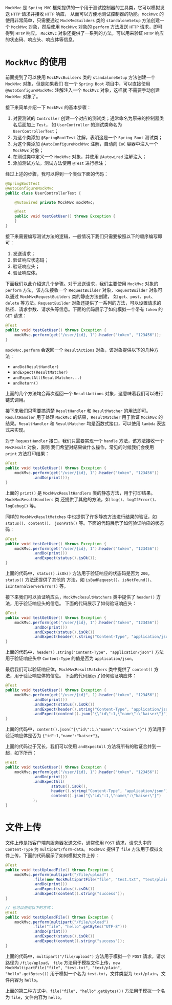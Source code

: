`MockMvc` 是 `Spring MVC` 框架提供的一个用于测试控制器的工具类，它可以模拟发送 `HTTP` 请求并接收 `HTTP` 响应，
从而可以方便地测试控制器的功能。`MockMvc` 的使用非常简单，只需要通过 `MockMvcBuilders` 类的 `standaloneSetup`
方法创建一个 `MockMvc` 对象，然后使用 `MockMvc` 对象的 `perform` 方法发送 `HTTP` 请求，即可得到 `HTTP` 响应。
`MockMvc` 对象还提供了一系列的方法，可以用来验证 `HTTP` 响应的状态码、响应头、响应体等信息。

# `MockMvc` 的使用
前面提到了可以使用 `MockMvcBuilders` 类的 `standaloneSetup` 方法创建一个 `MockMvc` 对象，但是如果我们
在一个 `Spring Boot` 项目中，可以直接使用 `@AutoConfigureMockMvc` 注解注入一个 `MockMvc` 对象，这样就
不需要手动创建 `MockMvc` 对象了。

接下来简单介绍一下 `MockMvc` 的基本步骤：
1. 对要测试的 `Controller` 创建一个对应的测试类；通常命名为原来的控制器类名后面加上 `Test`，
如 `UserController` 的测试类命名为 `UserControllerTest`；
2. 为这个类添加 `@SpringBootTest` 注解，表明这是一个 `Spring Boot` 测试类；
3. 为这个类添加 `@AutoConfigureMockMvc` 注解，自动向 `IoC` 容器中注入一个 `MockMvc` 对象；
4. 在测试类中定义一个 `MockMvc` 对象，并使用 `@Autowired` 注解注入；
5. 添加测试方法，测试方法使用 `@Test` 进行标注；

经过上述的步骤，我可以得到一个类似下面的代码：

```java
@SpringBootTest
@AutoConfigureMockMvc
public class UserControllerTest {

    @Autowired private MockMvc mockMvc;

    @Test
    public void testGetUser() throws Exception {
    }
}
```

接下来需要编写测试方法的逻辑，一般情况下我们只需要按照以下的顺序编写即可：
1. 发送请求；
2. 验证响应状态码；
3. 验证响应头；
4. 验证响应体。

下面我们以此介绍这几个步骤。对于发送请求，我们主要使用 `MockMvc` 对象的 `perform` 方法，该方法接收一个
`RequestBuilder` 对象，`RequestBuilder` 对象可以通过 `MockMvcRequestBuilders` 类的静态方法创建，
如 `get`、`post`、`put`、`delete` 等方法。`RequestBuilder` 对象还提供了一系列的方法，可以设置请求的
路径、请求参数、请求头等信息。下面的代码展示了如何模拟一个带有 `token` 的 `GET` 请求：

```java
@Test
public void testGetUser() throws Exception {
    mockMvc.perform(get("/user/{id}, 1").header("token", "123456"));
}
```

`mockMvc.perform` 会返回一个 `ResultActions` 对象，该对象提供以下的几种方法：
* `andDo(ResultHandler)`
* `andExpect(ResultMatcher)`
* `andExpectAll(ResultMatcher...)`
* `andReturn()`

上面的几个方法均会再次返回一个 `ResultActions` 对象，这意味着我们可以进行链式调用。

接下来我们只需要搞清楚 `ResultHandler` 和 `ResultMatcher` 的用法即可。`ResultHandler` 用于处理
`MockMvc` 的结果，`ResultMatcher` 用于验证 `MockMvc` 的结果。`ResultHandler` 和 `ResultMatcher`
均是函数式接口，可以使用 `lambda` 表达式来实现。

对于 `RequestHandler` 接口，我们只需要实现一个 `handle` 方法，该方法接收一个 `MvcResult` 对象，表明
我们希望对结果做什么操作，常见的时候我们会使用 `print` 方法打印结果：

```java
@Test
public void testGetUser() throws Exception {
    mockMvc.perform(get("/user/{id}, 1").header("token", "123456"))
            .andDo(print());
}
```

上面的 `print()` 是 `MockMvcResultHandlers` 类的静态方法，用于打印结果。`MockMvcResultHandlers` 类
还提供了其他的方法，如 `log()`、`logIfError()`、`logDebug()` 等。

同样的 `MockMvcResultMatches` 中也提供了许多静态方法进行结果的验证，如 `status()`、`content()`、
`jsonPath()` 等。下面的代码展示了如何验证响应的状态码：

```java
@Test
public void testGetUser() throws Exception {
    mockMvc.perform(get("/user/{id}, 1").header("token", "123456"))
            .andDo(print())
            .andExpect(status().isOk());
}
```

上面的代码中，`status().isOk()` 方法用于验证响应的状态码是否为 `200`。`status()` 方法还提供了其他的
方法，如 `isBadRequest()`、`isNotFound()`、`isInternalServerError()` 等。

接下来我们可以验证响应头，`MockMvcResultMatchers` 类中提供了 `header()` 方法，用于验证响应头的信息。
下面的代码展示了如何验证响应头：

```java
@Test
public void testGetUser() throws Exception {
    mockMvc.perform(get("/user/{id}, 1").header("token", "123456"))
            .andDo(print())
            .andExpect(status().isOk())
            .andExpect(header().string("Content-Type", "application/json"));
}
```

上面的代码中，`header().string("Content-Type", "application/json")` 方法用于验证响应头中 `Content-Type`
的值是否为 `application/json`。

最后我们可以验证响应体，`MockMvcResultMatchers` 类中提供了 `content()` 方法，用于验证响应体的信息。
下面的代码展示了如何验证响应体：

```java
@Test
public void testGetUser() throws Exception {
    mockMvc.perform(get("/user/{id}", 1).header("token", "123456"))
            .andDo(print())
            .andExpect(status().isOk())
            .andExpect(header().string("Content-Type", "application/json"))
            .andExpect(content().json("{\"id\":1,\"name\":\"kaiser\"}"));
}
```

上面的代码中，`content().json("{\"id\":1,\"name\":\"kaiser\"}")` 方法用于验证响应体是否为 `{"id":1,"name":"kaiser"}`。

上面的代码过于冗长，我们可以使用 `andExpectAll` 方法将所有的验证合并到一起，如下所示：

```java
@Test
public void testGetUser() throws Exception {
    mockMvc.perform(get("/user/{id}, 1").header("token", "123456"))
            .andDo(print())
            .andExpectAll(
                    status().isOk(),
                    header().string("Content-Type", "application/json"),
                    content().json("{\"id\":1,\"name\":\"kaiser\"}")
            );
}
```

# 文件上传
文件上传是指客户端向服务器发送文件，通常使用 `POST` 请求，请求头中的 `Content-Type` 为 `multipart/form-data`。
`MockMvc` 提供了 `file` 方法用于模拟文件上传，下面的代码展示了如何模拟文件上传：

```java
@Test
public void testUploadFile() throws Exception {
    mockMvc.perform(multipart("/file/upload")
            .file(new MockMultipartFile("file", "test.txt", "text/plain", "hello".getBytes("UTF-8"))))
            .andDo(print())
            .andExpect(status().isOk())
            .andExpect(content().string("success"));
}

// 也可以使用以下的方式：
@Test
public void testUploadFile() throws Exception {
    mockMvc.perform(multipart("/file/upload")
            .file("file", "hello".getBytes("UTF-8")))
            .andDo(print())
            .andExpect(status().isOk())
            .andExpect(content().string("success"));
}
```

上面的代码中，`multipart("/file/upload")` 方法用于模拟一个 `POST` 请求，请求路径为 `/file/upload`，
`file` 方法用于模拟文件上传，`new MockMultipartFile("file", "test.txt", "text/plain", "hello".getBytes())`
用于模拟一个名为 `test.txt`，文件类型为 `text/plain`，文件内容为 `hello`。

上面的第二种方式中，`file("file", "hello".getBytes())` 方法用于模拟一个名为 `file`，文件内容为 `hello`。

<!-- TODO: check those below -->
<!-- ## 文件下载 -->
<!-- 文件下载是指服务器向客户端发送文件，通常使用 `GET` 请求，请求头中的 `Content-Type` 为 `application/octet-stream`。 -->
<!-- `MockMvc` 提供了 `file` 方法用于模拟文件下载，下面的代码展示了如何模拟文件下载： -->
<!---->
<!-- ```java -->
<!-- @Test -->
<!-- public void testDownloadFile() throws Exception { -->
<!--     mockMvc.perform(get("/file/download")) -->
<!--             .andDo(print()) -->
<!--             .andExpect(status().isOk()) -->
<!--             .andExpect(header().string("Content-Type", "application/octet-stream")) -->
<!--             .andExpect(header().string("Content-Disposition", "attachment; filename=test.txt")) -->
<!--             .andExpect(content().string("hello")); -->
<!-- } -->
<!-- ``` -->
<!---->
<!-- 上面的代码中，`get("/file/download")` 方法用于模拟一个 `GET` 请求，请求路径为 `/file/download`， -->
<!-- `content().string("hello")` 用于模拟文件内容为 `hello`。 -->
<!---->
<!-- ## 异步请求 -->
<!-- 异步请求是指客户端向服务器发送请求，服务器处理请求的过程中可能会进行一些耗时的操作，这时服务器会立即返回一个 -->
<!-- `202` 状态码，告诉客户端请求已经接收，但是还没有处理完成。`MockMvc` 提供了 `async` 方法用于模拟异步请求， -->
<!-- 下面的代码展示了如何模拟异步请求： -->
<!---->
<!-- ```java -->
<!-- @Test -->
<!-- public void testAsync() throws Exception { -->
<!--     mockMvc.perform(get("/async")) -->
<!--             .andDo(print()) -->
<!--             .andExpect(status().isAccepted()) -->
<!--             .andExpect(content().string("success")); -->
<!-- } -->
<!-- ``` -->
<!---->
<!-- 上面的代码中，`get("/async")` 方法用于模拟一个 `GET` 请求，请求路径为 `/async`。 -->
